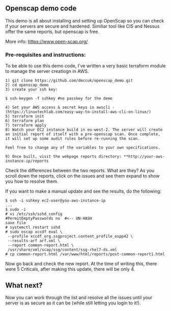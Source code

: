 ## Openscap demo code

This demo is all about installing and setting up OpenScap so you can check if your servers are secure and hardened. Similiar tool like CIS and Nessus offer the same reports, but openscap is free.

More info: https://www.open-scap.org/

### Pre-requisites and instructions:

To be able to use this demo code, I've written a very basic terraform module to manage the server creatiogn in AWS.

````
1) git clone https://github.com/dmccuk/openscap_demo.git
2) cd openscap_demo
3) create your ssh key:

$ ssh-keygen -f sshkey #no passkey for the demo

4) Set your AWS access & secret keys in awscli - (https://linuxtechlab.com/easy-way-to-install-aws-cli-on-linux/)
5) terraform init
6) terraform plan
7) terraform apply
8) Watch your EC2 instance build in eu-west-2. The server will create an initial report of itself with a pre-openscap scan. Once complete, it will set up some audit rules before re-running the scan.

Feel free to change any of the variables to your own specifications.

9) Once built, visit the webpage reports directory: **http://your-aws-instance-ip/reports

````

Check the differences between the two reports. What are they? As you scroll down the reports, click on the issues and see them expand to show you how to resolve them.

If you want to make a manual update and see the results, do the following:

````
$ ssh -i sshkey ec2-user@you-aws-instance-ip
...
$ sudo -i
# vi /etc/ssh/sshd_config
#PermitEmptyPasswords no  #<-- UN-HASH
save file
# systemctl restart sshd
# sudo oscap xccdf eval \
 --profile xccdf_org.ssgproject.content_profile_ospp42 \
 --results-arf arf.xml \
 --report common-report.html \
 /usr/share/xml/scap/ssg/content/ssg-rhel7-ds.xml
# cp common-report.html /var/www/html/reports/post-common-report1.html
````
Now go back and check the new report. At the time of writing this, there were 5 Criticals, after making this update, there will be only 4.

## What next?
Now you can work through the list and resolve all the issues until your server is as secure as it can be (while still letting you login to it!).


